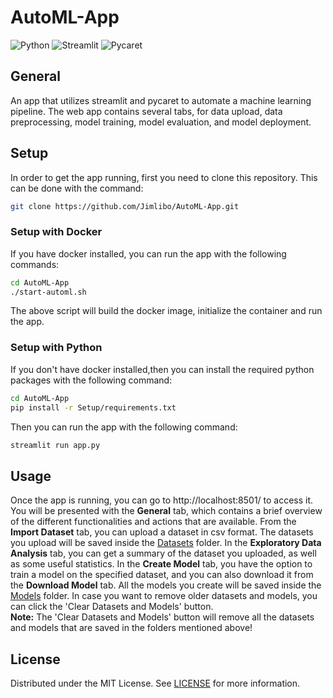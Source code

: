 # AutoML-App

![Python](https://img.shields.io/badge/python-v3.9+-blue.svg)
![Streamlit](https://img.shields.io/badge/streamlit-v1.23-orange.svg)
![Pycaret](https://img.shields.io/badge/pycaret-v2.3.3-green.svg)

## General
An app that utilizes streamlit and pycaret to automate a machine learning pipeline. The web app
contains several tabs, for data upload, data preprocessing, model training, model evaluation, and
model deployment.

## Setup
In order to get the app running, first you need to clone this repository.
This can be done with the command:
```bash
git clone https://github.com/Jimlibo/AutoML-App.git
```

### Setup with Docker
If you have docker installed, you can run the app with the following commands:
```sh
cd AutoML-App
./start-automl.sh
```
The above script will build the docker image, initialize the container and run the app.

### Setup with Python
If you don't have docker installed,then you can install the required python
packages with the following command:
```sh
cd AutoML-App
pip install -r Setup/requirements.txt
```
Then you can run the app with the following command:
```sh
streamlit run app.py
```

## Usage
Once the app is running, you can go to http://localhost:8501/ to access it.
You will be presented with the <b>General</b> tab, which contains a brief overview of the different
functionalities and actions that are available. From the <b>Import Dataset</b> tab, you can upload a
dataset in csv format. The datasets you upload will be saved inside the [Datasets] folder. In the 
<b>Exploratory Data Analysis</b> tab, you can get a summary of the dataset you uploaded, as well as some 
useful statistics. In the <b>Create Model</b> tab, you have the option to train a model on the specified dataset,
and you can also download it from the <b>Download Model</b> tab. All the models you create will be saved inside
the [Models] folder. In case you want to remove older datasets and models, you can click the 'Clear Datasets and Models'
button.\
<b>Note:</b> The 'Clear Datasets and Models' button will remove all the datasets and models that are saved in the folders
mentioned above!

[Datasets]: https://github.com/Jimlibo/AutoML-App/tree/main/Datasets
[Models]: https://github.com/Jimlibo/AutoML-App/tree/main/Models

## License
Distributed under the MIT License. See 
[LICENSE](https://github.com/Jimlibo/AutoML-App/tree/main/License_Aggreement/LICENSE) for more information.



